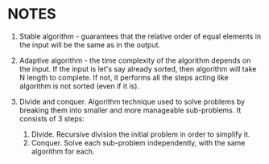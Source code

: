 # NOTES

1. Stable algorithm - guarantees that the relative order of equal elements in the input will be the same as in the output.

2. Adaptive algorithm - the time complexity of the algorithm depends on the input. If the input is let's say already sorted, then algorithm will take N length to complete. If not, it performs all the steps acting like algorithm is not sorted (even if it is).

3. Divide and conquer. Algorithm technique used to solve problems by breaking them into smaller and more manageable sub-problems. It consists of 3 steps:
   1. Divide. Recursive division the initial problem in order to simplify it.
   2. Conquer. Solve each sub-problem independently, with the same algorithm for each.
